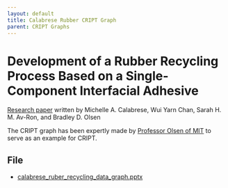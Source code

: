 ```yaml
---
layout: default
title: Calabrese Rubber CRIPT Graph
parent: CRIPT Graphs
---
```


# Development of a Rubber Recycling Process Based on a Single-Component Interfacial Adhesive

[Research paper](https://pubs.acs.org/doi/abs/10.1021/acsapm.0c01343) written by 
Michelle A. Calabrese, Wui Yarn Chan, Sarah H. M. Av-Ron, and Bradley D. Olsen

The CRIPT graph has been expertly made by
[Professor Olsen of MIT](https://cheme.mit.edu/profile/bradley-d-olsen/) to serve as an example for CRIPT.

## File

* [calabrese_ruber_recycling_data_graph.pptx](./calabrese_rubber/calabrese_ruber_recycling_data_graph.pptx)
